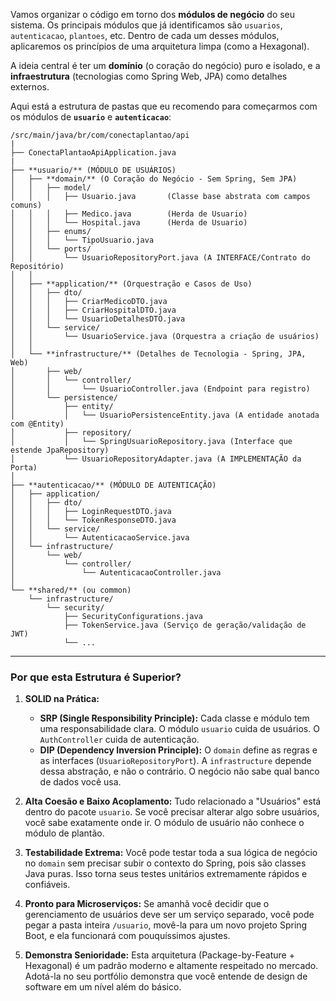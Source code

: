 Vamos organizar o código em torno dos **módulos de negócio** do seu sistema. Os principais módulos que já identificamos são `usuarios`, `autenticacao`, `plantoes`, etc. Dentro de cada um desses módulos, aplicaremos os princípios de uma arquitetura limpa (como a Hexagonal).

A ideia central é ter um **domínio** (o coração do negócio) puro e isolado, e a **infraestrutura** (tecnologias como Spring Web, JPA) como detalhes externos.

Aqui está a estrutura de pastas que eu recomendo para começarmos com os módulos de **`usuario`** e **`autenticacao`**:

```
/src/main/java/br/com/conectaplantao/api
|
├── ConectaPlantaoApiApplication.java
|
├── **usuario/** (MÓDULO DE USUÁRIOS)
│   ├── **domain/** (O Coração do Negócio - Sem Spring, Sem JPA)
│   │   ├── model/
│   │   │   ├── Usuario.java       (Classe base abstrata com campos comuns)
│   │   │   ├── Medico.java        (Herda de Usuario)
│   │   │   └── Hospital.java      (Herda de Usuario)
│   │   ├── enums/
│   │   │   └── TipoUsuario.java
│   │   └── ports/
│   │       └── UsuarioRepositoryPort.java (A INTERFACE/Contrato do Repositório)
│   │
│   ├── **application/** (Orquestração e Casos de Uso)
│   │   ├── dto/
│   │   │   ├── CriarMedicoDTO.java
│   │   │   ├── CriarHospitalDTO.java
│   │   │   └── UsuarioDetalhesDTO.java
│   │   └── service/
│   │       └── UsuarioService.java (Orquestra a criação de usuários)
│   │
│   └── **infrastructure/** (Detalhes de Tecnologia - Spring, JPA, Web)
│       ├── web/
│       │   └── controller/
│       │       └── UsuarioController.java (Endpoint para registro)
│       └── persistence/
│           ├── entity/
│           │   └── UsuarioPersistenceEntity.java (A entidade anotada com @Entity)
│           ├── repository/
│           │   └── SpringUsuarioRepository.java (Interface que estende JpaRepository)
│           └── UsuarioRepositoryAdapter.java (A IMPLEMENTAÇÃO da Porta)
│
├── **autenticacao/** (MÓDULO DE AUTENTICAÇÃO)
│   ├── application/
│   │   ├── dto/
│   │   │   ├── LoginRequestDTO.java
│   │   │   └── TokenResponseDTO.java
│   │   └── service/
│   │       └── AutenticacaoService.java
│   └── infrastructure/
│       └── web/
│           └── controller/
│               └── AutenticacaoController.java
│
└── **shared/** (ou common)
    └── infrastructure/
        └── security/
            ├── SecurityConfigurations.java
            ├── TokenService.java (Serviço de geração/validação de JWT)
            └── ...
```

---

### Por que esta Estrutura é Superior?

1. **SOLID na Prática:**
    
    - **SRP (Single Responsibility Principle):** Cada classe e módulo tem uma responsabilidade clara. O módulo `usuario` cuida de usuários. O `AuthController` cuida de autenticação.
    - **DIP (Dependency Inversion Principle):** O `domain` define as regras e as interfaces (`UsuarioRepositoryPort`). A `infrastructure` depende dessa abstração, e não o contrário. O negócio não sabe qual banco de dados você usa.
2. **Alta Coesão e Baixo Acoplamento:** Tudo relacionado a "Usuários" está dentro do pacote `usuario`. Se você precisar alterar algo sobre usuários, você sabe exatamente onde ir. O módulo de usuário não conhece o módulo de plantão.
    
3. **Testabilidade Extrema:** Você pode testar toda a sua lógica de negócio no `domain` sem precisar subir o contexto do Spring, pois são classes Java puras. Isso torna seus testes unitários extremamente rápidos e confiáveis.
    
4. **Pronto para Microserviços:** Se amanhã você decidir que o gerenciamento de usuários deve ser um serviço separado, você pode pegar a pasta inteira `/usuario`, movê-la para um novo projeto Spring Boot, e ela funcionará com pouquíssimos ajustes.
    
5. **Demonstra Senioridade:** Esta arquitetura (Package-by-Feature + Hexagonal) é um padrão moderno e altamente respeitado no mercado. Adotá-la no seu portfólio demonstra que você entende de design de software em um nível além do básico.